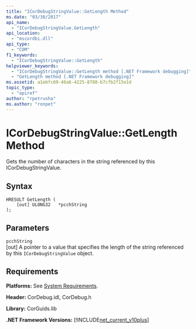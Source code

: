 ```yaml
---
title: "ICorDebugStringValue::GetLength Method"
ms.date: "03/30/2017"
api_name: 
  - "ICorDebugStringValue.GetLength"
api_location: 
  - "mscordbi.dll"
api_type: 
  - "COM"
f1_keywords: 
  - "ICorDebugStringValue::GetLength"
helpviewer_keywords: 
  - "ICorDebugStringValue::GetLength method [.NET Framework debugging]"
  - "GetLength method [.NET Framework debugging]"
ms.assetid: a1ebfc69-46a6-4225-8788-b7cfb2f15e1d
topic_type: 
  - "apiref"
author: "rpetrusha"
ms.author: "ronpet"
---
```

# ICorDebugStringValue::GetLength Method
Gets the number of characters in the string referenced by this ICorDebugStringValue.  
  
## Syntax  
  
```  
HRESULT GetLength (  
    [out] ULONG32   *pcchString  
);  
```  
  
## Parameters  
 `pcchString`  
 [out] A pointer to a value that specifies the length of the string referenced by this `ICorDebugStringValue` object.  
  
## Requirements  
 **Platforms:** See [System Requirements](../../../../docs/framework/get-started/system-requirements.md).  
  
 **Header:** CorDebug.idl, CorDebug.h  
  
 **Library:** CorGuids.lib  
  
 **.NET Framework Versions:** [!INCLUDE[net_current_v10plus](../../../../includes/net-current-v10plus-md.md)]
